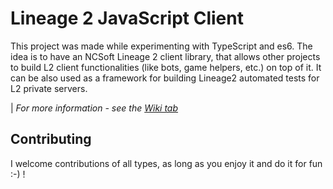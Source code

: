 # Lineage 2 JavaScript Client

This project was made while experimenting with TypeScript and es6. The idea is to have an NCSoft Lineage 2 client library, that allows other projects to build L2 client functionalities (like bots, game helpers, etc.) on top of it. It can be also used as a framework for building Lineage2 automated tests for L2 private servers.

| _For more information - see the [Wiki tab](https://github.com/npetrovski/l2js-client/wiki/)_

## Contributing

I welcome contributions of all types, as long as you enjoy it and do it for fun :-) !
